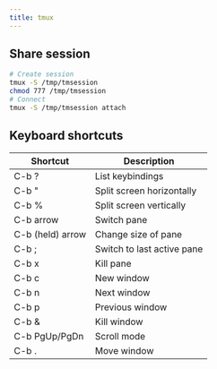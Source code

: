 ```yaml
---
title: tmux
---
```


## Share session

```bash
# Create session
tmux -S /tmp/tmsession
chmod 777 /tmp/tmsession
# Connect
tmux -S /tmp/tmsession attach
```

## Keyboard shortcuts

Shortcut         | Description
---              | ---
C-b ?            | List keybindings
C-b "            | Split screen horizontally
C-b %            | Split screen vertically
C-b arrow        | Switch pane
C-b (held) arrow | Change size of pane
C-b ;            | Switch to last active pane
C-b x            | Kill pane
C-b c            | New window
C-b n            | Next window
C-b p            | Previous window
C-b &            | Kill window
C-b PgUp/PgDn    | Scroll mode
C-b .            | Move window

